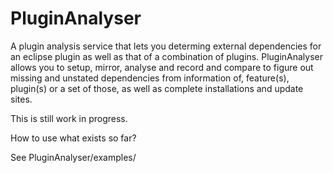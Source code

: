 PluginAnalyser
==============

A plugin analysis service that lets you determing external dependencies for  an eclipse plugin as  well as  that of a combination of plugins.
PluginAnalyser allows you to setup, mirror, analyse and record and compare to figure out missing and unstated dependencies from information of, feature(s), plugin(s) or a set of those, as well as complete installations and update sites. 

This is still work in progress. 

How to use  what exists so far?

See  PluginAnalyser/examples/
